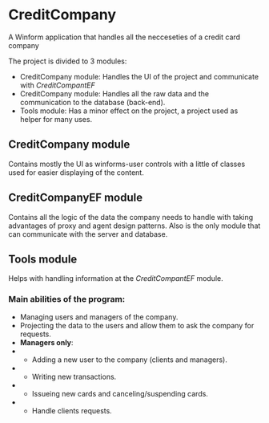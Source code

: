 # CreditCompany
A Winform application that handles all the necceseties of a credit card company

The project is divided to 3 modules:
 * CreditCompany module: Handles the UI of the project and communicate with _CreditCompantEF_
 * CreditCompany module: Handles all the raw data and the communication to the database (back-end).
 * Tools module: Has a minor effect on the project, a project used as helper for many uses.

## CreditCompany module
Contains mostly the UI as winforms-user controls with a little of classes used for easier displaying of the content.

## CreditCompanyEF module
Contains all the logic of the data the company needs to handle with taking advantages of proxy and agent design patterns.
Also is the only module that can communicate with the server and database.

## Tools module
Helps with handling information at the _CreditCompantEF_ module.

### Main abilities of the program:
 * Managing users and managers of the company.
 * Projecting the data to the users and allow them to ask the company for requests.
 * **Managers only**: 
 * * Adding a new user to the company (clients and managers).
 * * Writing new transactions.
 * * Issueing new cards and canceling/suspending cards.
 * * Handle clients requests.
